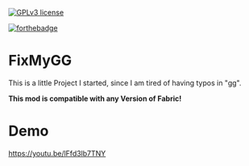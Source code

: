[![GPLv3 license](https://img.shields.io/badge/License-GPLv3-blue.svg)](http://perso.crans.org/besson/LICENSE.html)

[![forthebadge](https://forthebadge.com/images/badges/built-with-love.svg)](https://forthebadge.com)


# FixMyGG

This is a little Project I started, since I am tired of having typos in "gg".

__This mod is compatible with any Version of Fabric!__

# Demo
https://youtu.be/lFfd3lb7TNY

